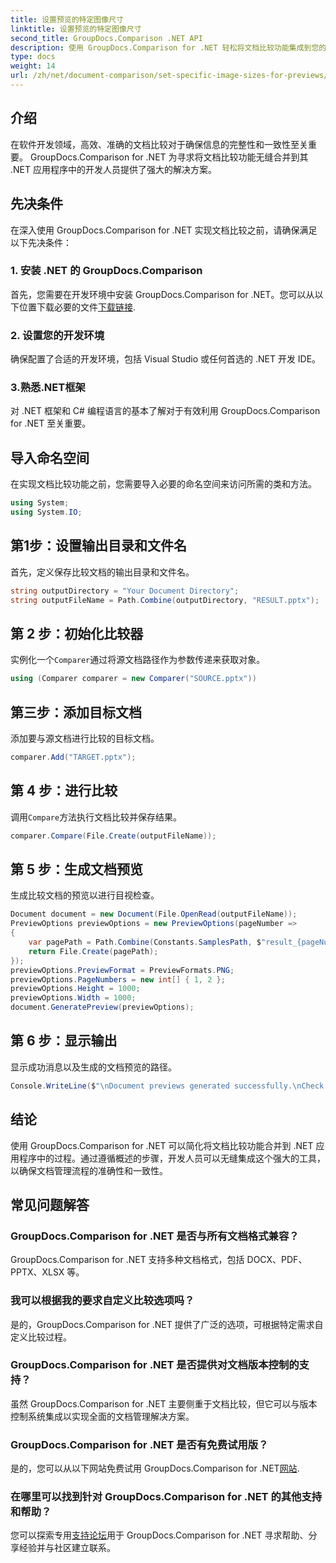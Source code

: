 ```yaml
---
title: 设置预览的特定图像尺寸
linktitle: 设置预览的特定图像尺寸
second_title: GroupDocs.Comparison .NET API
description: 使用 GroupDocs.Comparison for .NET 轻松将文档比较功能集成到您的 .NET 应用程序中。
type: docs
weight: 14
url: /zh/net/document-comparison/set-specific-image-sizes-for-previews/
---
```

## 介绍
在软件开发领域，高效、准确的文档比较对于确保信息的完整性和一致性至关重要。 GroupDocs.Comparison for .NET 为寻求将文档比较功能无缝合并到其 .NET 应用程序中的开发人员提供了强大的解决方案。
## 先决条件
在深入使用 GroupDocs.Comparison for .NET 实现文档比较之前，请确保满足以下先决条件：
### 1. 安装 .NET 的 GroupDocs.Comparison
首先，您需要在开发环境中安装 GroupDocs.Comparison for .NET。您可以从以下位置下载必要的文件[下载链接](https://releases.groupdocs.com/comparison/net/).
### 2. 设置您的开发环境
确保配置了合适的开发环境，包括 Visual Studio 或任何首选的 .NET 开发 IDE。
### 3.熟悉.NET框架
对 .NET 框架和 C# 编程语言的基本了解对于有效利用 GroupDocs.Comparison for .NET 至关重要。

## 导入命名空间
在实现文档比较功能之前，您需要导入必要的命名空间来访问所需的类和方法。
```csharp
using System;
using System.IO;
```
## 第1步：设置输出目录和文件名
首先，定义保存比较文档的输出目录和文件名。
```csharp
string outputDirectory = "Your Document Directory";
string outputFileName = Path.Combine(outputDirectory, "RESULT.pptx");
```
## 第 2 步：初始化比较器
实例化一个`Comparer`通过将源文档路径作为参数传递来获取对象。
```csharp
using (Comparer comparer = new Comparer("SOURCE.pptx"))
```
## 第三步：添加目标文档
添加要与源文档进行比较的目标文档。
```csharp
comparer.Add("TARGET.pptx");
```
## 第 4 步：进行比较
调用`Compare`方法执行文档比较并保存结果。
```csharp
comparer.Compare(File.Create(outputFileName));
```
## 第 5 步：生成文档预览
生成比较文档的预览以进行目视检查。
```csharp
Document document = new Document(File.OpenRead(outputFileName));
PreviewOptions previewOptions = new PreviewOptions(pageNumber =>
{
    var pagePath = Path.Combine(Constants.SamplesPath, $"result_{pageNumber}.png");
    return File.Create(pagePath);
});
previewOptions.PreviewFormat = PreviewFormats.PNG;
previewOptions.PageNumbers = new int[] { 1, 2 };
previewOptions.Height = 1000;
previewOptions.Width = 1000;
document.GeneratePreview(previewOptions);
```
## 第 6 步：显示输出
显示成功消息以及生成的文档预览的路径。
```csharp
Console.WriteLine($"\nDocument previews generated successfully.\nCheck output in {outputDirectory}.");
```

## 结论
使用 GroupDocs.Comparison for .NET 可以简化将文档比较功能合并到 .NET 应用程序中的过程。通过遵循概述的步骤，开发人员可以无缝集成这个强大的工具，以确保文档管理流程的准确性和一致性。
## 常见问题解答
### GroupDocs.Comparison for .NET 是否与所有文档格式兼容？
GroupDocs.Comparison for .NET 支持多种文档格式，包括 DOCX、PDF、PPTX、XLSX 等。
### 我可以根据我的要求自定义比较选项吗？
是的，GroupDocs.Comparison for .NET 提供了广泛的选项，可根据特定需求自定义比较过程。
### GroupDocs.Comparison for .NET 是否提供对文档版本控制的支持？
虽然 GroupDocs.Comparison for .NET 主要侧重于文档比较，但它可以与版本控制系统集成以实现全面的文档管理解决方案。
### GroupDocs.Comparison for .NET 是否有免费试用版？
是的，您可以从以下网站免费试用 GroupDocs.Comparison for .NET[网站](https://releases.groupdocs.com/).
### 在哪里可以找到针对 GroupDocs.Comparison for .NET 的其他支持和帮助？
您可以探索专用[支持论坛](https://forum.groupdocs.com/c/comparison/12)用于 GroupDocs.Comparison for .NET 寻求帮助、分享经验并与社区建立联系。